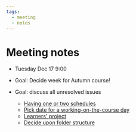 ```yaml
---
tags:
  - meeting
  - notes
---
```


# Meeting notes

- Tuesday Dec 17 9:00

- Goal: Decide week for Autumn course!
- Goal: discuss all unresolved issues
  - [Having one or two schedules](https://github.com/UPPMAX/programming_formalisms/issues/85)
  - [Pick date for a working-on-the-course day](https://github.com/UPPMAX/programming_formalisms/issues/96)
  - [Learners' project](https://github.com/UPPMAX/programming_formalisms/issues/123)
  - [Decide upon folder structure](https://github.com/UPPMAX/programming_formalisms/issues/139)
